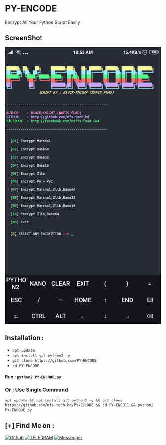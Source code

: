 # PY-ENCODE
Encrypt All Your Python Script Easily

## ScreenShot

<img src='https://raw.githubusercontent.com/nfs-tech-bd/PY-ENCODE/main/Screenshot_2021-04-18-10-53-02-714_com.termux.png'>

## Installation :
* `apt update`
* `apt install git python2 -y`
* `git clone https://github.com/PY-ENCODE`
* `cd PY-ENCODE`

#### Run : `python2 PY-ENCODE.py`

### Or ; Use Single Command
```
apt update && apt install git python2 -y && git clone https://github.com/nfs-tech-bd/PY-ENCODE && cd PY-ENCODE && python2 PY-ENCODE.py
```

## [+] Find Me on :
[![Github](https://img.shields.io/badge/Github-NFS--TECH--BD-green?style=for-the-badge&logo=github)](https://github.com/nfs-tech-bd)
[![TELEGRAM](https://img.shields.io/badge/IG-%40nafis.fuad-red?style=for-the-badge&logo=telegram)](https://t.me/Nafisfuad1)
[![Messenger](https://img.shields.io/badge/Chat-Messenger-blue?style=for-the-badge&logo=messenger)](https://m.me/nafis.fuad.904)
